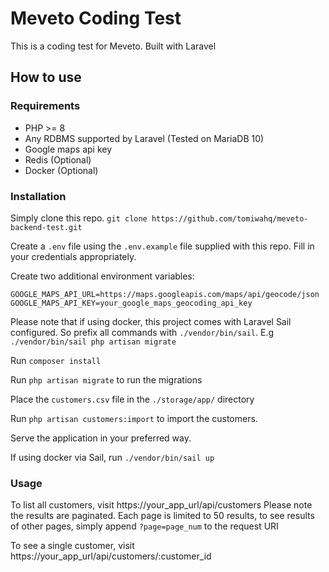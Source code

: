 # Meveto Coding Test 

This is a coding test for Meveto. 
Built with Laravel

## How to use

### Requirements
* PHP >= 8
* Any RDBMS supported by Laravel (Tested on MariaDB 10)
* Google maps api key
* Redis (Optional)
* Docker (Optional)

### Installation
Simply clone this repo.
`git clone https://github.com/tomiwahq/meveto-backend-test.git`

Create a `.env` file using the `.env.example` file supplied with this repo.
Fill in your credentials appropriately.

Create two additional environment variables:

```
GOOGLE_MAPS_API_URL=https://maps.googleapis.com/maps/api/geocode/json
GOOGLE_MAPS_API_KEY=your_google_maps_geocoding_api_key
```

Please note that if using docker, this project comes with Laravel Sail configured.
So prefix all commands with `./vendor/bin/sail`. E.g `./vendor/bin/sail php artisan migrate`

Run `composer install`

Run `php artisan migrate` to run the migrations

Place the `customers.csv` file in the `./storage/app/` directory

Run `php artisan customers:import` to import the customers.

Serve the application in your preferred way.

If using docker via Sail, run `./vendor/bin/sail up`

### Usage
To list all customers, visit https://your_app_url/api/customers
Please note the results are paginated.
Each page is limited to 50 results, to see results of other pages, simply append `?page=page_num` to the request URI

To see a single customer, visit https://your_app_url/api/customers/:customer_id
